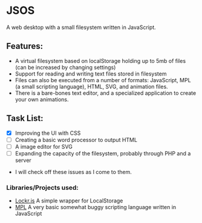 # JSOS
A web desktop with a small filesystem written in JavaScript.
## Features:

* A virtual filesystem based on localStorage holding up to 5mb of files (can be increased by changing settings)
* Support for reading and writing text files stored in filesystem
* Files can also be executed from a number of formats: JavaScript, MPL (a small scripting language), HTML, SVG, and animation files.
* There is a bare-bones text editor, and a specialized application to create your own animations.

## Task List:
 - [x] Improving the UI with CSS
 - [ ] Creating a basic word processor to output HTML
 - [ ] A image editor for SVG
 - [ ] Expanding the capacity of the filesystem, probably through PHP and a server
 - I will check off these issues as I come to them.

### Libraries/Projects used:
* [Lockr.js](https://github.com/tsironis/lockr) A simple wrapper for LocalStorage
* [MPL](https://github.com/LEGOJACKI/micro-programming-language) A very basic somewhat buggy scripting language written in JavaScript
